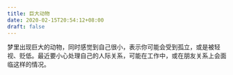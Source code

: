 ```yaml
---
title: 巨大动物
date: 2020-02-15T20:54:12+08:00
draft: false
---
```


梦里出现巨大的动物，同时感觉到自己很小，表示你可能会受到孤立，或是被轻视、贬低。最近要小心处理自己的人际关系，可能在工作中，或在朋友关系上会面临这样的情况。